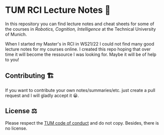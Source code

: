 # TUM RCI Lecture Notes 📝

In this repository you can find lecture notes and cheat sheets for some of the courses in *Robotics, Cognition, Intelligence* at the Technical University of Munich. 

When I started my Master's in RCI in WS21/22 I could not find many good lecture notes for my courses online. I created this repo hoping that over time it will become the ressource I was looking for. Maybe it will be of help to you!

## Contributing 🏗

If you want to contribute your own notes/summaries/etc. just create a pull request and I will gladly accept it 😀.

## License ⚖️

Please respect the [TUM code of conduct](https://www.in.tum.de/en/in/current-students/administrative-matters/student-code-of-conduct/) and do not copy. Besides, there is no license.
